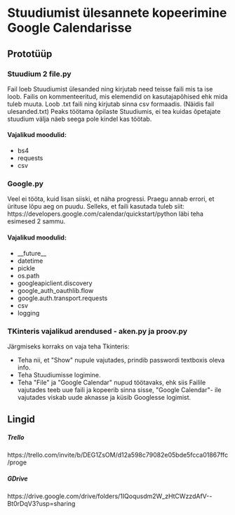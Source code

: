 <h1> Stuudiumist ülesannete kopeerimine Google Calendarisse </h1>
<h2> Prototüüp </h2> 
<h3>Stuudium 2 file.py</h3>
<p>Fail loeb Stuudiumist ülesanded ning kirjutab need teisse faili mis ta ise loob. Failis on kommenteeritud, mis elemendid on kasutajapõhised ehk mida tuleb muuta. Loob .txt faili ning kirjutab sinna csv formaadis. (Näidis fail ulesanded.txt) Peaks töötama õpilaste Stuudiumis, ei tea kuidas õpetajate stuudium välja näeb seega pole kindel kas töötab.
</p>
<h4>Vajalikud moodulid:</h4>
<ul>
<li>bs4</li>
<li>requests</li>
<li>csv</li>
</ul>

<h3>Google.py</h3>
<p>Veel ei tööta, kuid lisan siiski, et näha progressi. Praegu annab errori, et ürituse lõpu aeg on puudu. Selleks, et faili kasutada tuleb siit: https://developers.google.com/calendar/quickstart/python läbi teha esimesed 2 sammu.</p>

<h4>Vajalikud moodulid:</h4>
<ul>
<li>__future__</li>
<li>datetime</li>
<li>pickle</li>
<li>os.path</li>
<li>googleapiclient.discovery</li>
<li>google_auth_oauthlib.flow</li>
<li>google.auth.transport.requests</li>
<li>csv</li>
<li>logging</li>
</ul>

<h3>TKinteris vajalikud arendused - aken.py ja proov.py</h3>
Järgmiseks korraks on vaja teha Tkinteris:
<ul>
<li>Teha nii, et "Show" nupule vajutades, prindib passwordi textboxis oleva info.</li>
<li>Teha Stuudiumisse logimine.</li>
<li>Teha "File" ja "Google Calendar" nupud töötavaks, ehk siis Failile vajutades teeb uue faili ja kopeerib sinna sisse, "Google Calendar"- ile vajutades viskab uude aknasse ja küsib Googlesse logimist.</li>
</ul>

<h2> Lingid </h2> 
<h5>Trello</h5>
<p> https://trello.com/invite/b/DEG1ZsOM/d12a598c79082e05bde5fcca01867ffc/proge </p>
<h5>GDrive</h5>
<p>https://drive.google.com/drive/folders/1IQoqusdm2W_zHtCWzzdAfV--Bt0rDqV3?usp=sharing </p>
